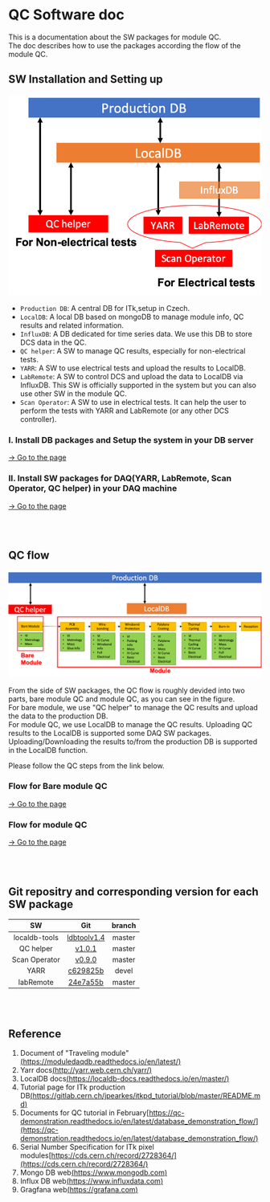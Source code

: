 # QC Software doc

This is a documentation about the SW packages for module QC.<br>
The doc describes how to use the packages according the flow of the module QC.<br>

## SW Installation and Setting up

![SW_structure](images/SW_structure.png)
* `Production DB`: A central DB for ITk,setup in Czech.<br>
* `LocalDB`: A local DB based on mongoDB to manage module info, QC results and related information.<br>
* `InfluxDB`: A DB dedicated for time series data. We use this DB to store DCS data in the QC. <br>
* `QC helper`: A SW to manage QC results, especially for non-electrical tests.<br>
* `YARR`: A SW to use electrical tests and upload the results to LocalDB.<br>
* `LabRemote`: A SW to control DCS and upload the data to LocalDB via InfluxDB. This SW is officially supported in the system but you can also use other SW in the module QC.<br>
* `Scan Operator`: A SW to use in electrical tests. It can help the user to perform the tests with YARR and LabRemote (or any other DCS controller).<br>


### I. Install DB packages and Setup the system in your DB server
[&rarr; Go to the page](setup_database.md)

### II. Install SW packages for DAQ(YARR, LabRemote, Scan Operator, QC helper) in your DAQ machine
[&rarr; Go to the page](sw_installation.md)

<br><br>
## QC flow
![Stage_and_SW](images/Stage_and_SW.png)

From the side of SW packages, the QC flow is roughly devided into two parts, bare module QC and module QC, as you can see in the figure.<br>
For bare module, we use "QC helper" to manage the QC results and upload the data to the production DB.<br>
For module QC, we use LocalDB to manage the QC results. Uploading QC results to the LocalDB is supported some DAQ SW packages. Uploading/Downloading the results to/from the production DB is supported in the LocalDB function. <br>

Please follow the QC steps from the link below.<br>

### Flow for Bare module QC
[&rarr; Go to the page](bare_module_QC_flow.md)

### Flow for module QC
[&rarr; Go to the page](module_QC_flow.md)

<br><br>
## Git repositry and corresponding version for each SW package
|SW |Git|branch|
|:-:|:-:|:-:|
|localdb-tools|[ldbtoolv1.4](https://gitlab.cern.ch/YARR/localdb-tools/-/tree/ldbtoolv1.4)|master|
|QC helper| [v1.0.1](https://gitlab.cern.ch/atlas-itk/sw/db/pixels/qc-viz-tools-dev/qc-helper/-/tree/v1.0.1) | master |
|Scan Operator |[v0.9.0](https://gitlab.cern.ch/YARR/utilities/scan-operator/-/commit/6746623b51e93fbc9b8223ff2deb8576cd49df31)  |master |
|YARR |[c629825b](https://gitlab.cern.ch/YARR/YARR/-/commit/c629825b9cd5a3f08e99f2574bcfd4ef946da3e1)  |devel|
|labRemote  | [24e7a55b](https://gitlab.cern.ch/berkeleylab/labRemote/-/commit/24e7a55b5e943db7fb6c6252c610b40d9eb8cf62)  | master |


<br><br>
## Reference
1. Document of "Traveling module"[(https://moduledaqdb.readthedocs.io/en/latest/)](https://moduledaqdb.readthedocs.io/en/latest/)
2. Yarr docs[(http://yarr.web.cern.ch/yarr/)](http://yarr.web.cern.ch/yarr/)
3. LocalDB docs[(https://localdb-docs.readthedocs.io/en/master/)](https://localdb-docs.readthedocs.io/en/master/)
4. Tutorial page for ITk production DB[(https://gitlab.cern.ch/jpearkes/itkpd_tutorial/blob/master/README.md)](https://gitlab.cern.ch/jpearkes/itkpd_tutorial/blob/master/README.md)
5. Documents for QC tutorial in February[https://qc-demonstration.readthedocs.io/en/latest/database_demonstration_flow/](https://qc-demonstration.readthedocs.io/en/latest/database_demonstration_flow/)
6. Serial Number Specification for ITk pixel modules[https://cds.cern.ch/record/2728364/](https://cds.cern.ch/record/2728364/)
7. Mongo DB web[(https://www.mongodb.com)](https://www.mongodb.com)
8. Influx DB web[(https://www.influxdata.com)](https://www.influxdata.com)
9. Gragfana web[(https://grafana.com)](https://grafana.com)
<br>
